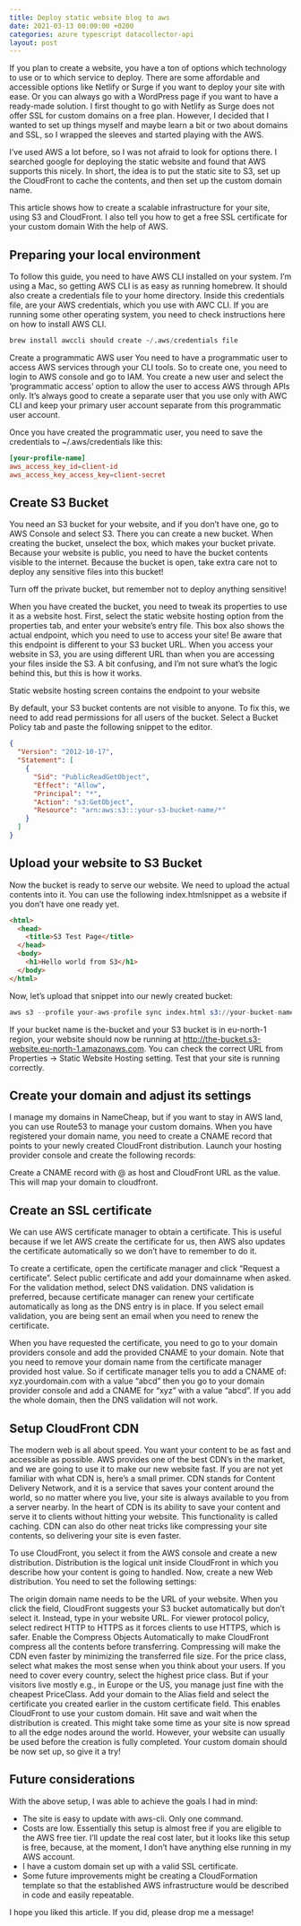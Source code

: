 ```yaml
---
title: Deploy static website blog to aws
date: 2021-03-13 00:00:00 +0200
categories: azure typescript datacollector-api
layout: post
---
```


If you plan to create a website, you have a ton of options which technology to use or to which service to deploy. There are some affordable and accessible options like Netlify or Surge if you want to deploy your site with ease. Or you can always go with a WordPress page if you want to have a ready-made solution. I first thought to go with Netlify as Surge does not offer SSL for custom domains on a free plan. However, I decided that I wanted to set up things myself and maybe learn a bit or two about domains and SSL, so I wrapped the sleeves and started playing with the AWS.

I’ve used AWS a lot before, so I was not afraid to look for options there. I searched google for deploying the static website and found that AWS supports this nicely. In short, the idea is to put the static site to S3, set up the CloudFront to cache the contents, and then set up the custom domain name.

This article shows how to create a scalable infrastructure for your site, using S3 and CloudFront. I also tell you how to get a free SSL certificate for your custom domain With the help of AWS.

## Preparing your local environment

To follow this guide, you need to have AWS CLI installed on your system. I’m using a Mac, so getting AWS CLI is as easy as running homebrew. It should also create a credentials file to your home directory. Inside this credentials file, are your AWS credentials, which you use with AWC CLI. If you are running some other operating system, you need to check instructions here on how to install AWS CLI.

```s
brew install awccli should create ~/.aws/credentials file
```

Create a programmatic AWS user
You need to have a programmatic user to access AWS services through your CLI tools. So to create one, you need to login to AWS console and go to IAM. You create a new user and select the ‘programmatic access’ option to allow the user to access AWS through APIs only. It’s always good to create a separate user that you use only with AWC CLI and keep your primary user account separate from this programmatic user account.

Once you have created the programmatic user, you need to save the credentials to ~/.aws/credentials like this:

```conf
[your-profile-name]
aws_access_key_id=client-id
aws_access_key_access_key=client-secret
```

## Create S3 Bucket

You need an S3 bucket for your website, and if you don’t have one, go to AWS Console and select S3. There you can create a new bucket. When creating the bucket, unselect the box, which makes your bucket private. Because your website is public, you need to have the bucket contents visible to the internet. Because the bucket is open, take extra care not to deploy any sensitive files into this bucket!

Turn off the private bucket, but remember not to deploy anything sensitive!

When you have created the bucket, you need to tweak its properties to use it as a website host. First, select the static website hosting option from the properties tab, and enter your website’s entry file. This box also shows the actual endpoint, which you need to use to access your site! Be aware that this endpoint is different to your S3 bucket URL. When you access your website in S3, you are using different URL than when you are accessing your files inside the S3. A bit confusing, and I’m not sure what’s the logic behind this, but this is how it works.

Static website hosting screen contains the endpoint to your website

By default, your S3 bucket contents are not visible to anyone. To fix this, we need to add read permissions for all users of the bucket. Select a Bucket Policy tab and paste the following snippet to the editor.

```json
{
  "Version": "2012-10-17",
  "Statement": [
    {
      "Sid": "PublicReadGetObject",
      "Effect": "Allow",
      "Principal": "*",
      "Action": "s3:GetObject",
      "Resource": "arn:aws:s3:::your-s3-bucket-name/*"
    }
  ]
}
```

## Upload your website to S3 Bucket

Now the bucket is ready to serve our website. We need to upload the actual contents into it. You can use the following index.htmlsnippet as a website if you don’t have one ready yet.

```html
<html>
  <head>
    <title>S3 Test Page</title>
  </head>
  <body>
    <h1>Hello world from S3</h1>
  </body>
</html>
```

Now, let’s upload that snippet into our newly created bucket:

```s
aws s3 --profile your-aws-profile sync index.html s3://your-bucket-name
```

If your bucket name is the-bucket and your S3 bucket is in eu-north-1 region, your website should now be running at http://the-bucket.s3-website.eu-north-1.amazonaws.com. You can check the correct URL from Properties -> Static Website Hosting setting. Test that your site is running correctly.

## Create your domain and adjust its settings

I manage my domains in NameCheap, but if you want to stay in AWS land, you can use Route53 to manage your custom domains. When you have registered your domain name, you need to create a CNAME record that points to your newly created CloudFront distribution. Launch your hosting provider console and create the following records:

Create a CNAME record with @ as host and CloudFront URL as the value. This will map your domain to cloudfront.

## Create an SSL certificate

We can use AWS certificate manager to obtain a certificate. This is useful because if we let AWS create the certificate for us, then AWS also updates the certificate automatically so we don’t have to remember to do it.

To create a certificate, open the certificate manager and click “Request a certificate”. Select public certificate and add your domainname when asked. For the validation method, select DNS validation. DNS validation is preferred, because certificate manager can renew your certificate automatically as long as the DNS entry is in place. If you select email validation, you are being sent an email when you need to renew the certificate.

When you have requested the certificate, you need to go to your domain providers console and add the provided CNAME to your domain. Note that you need to remove your domain name from the certificate manager provided host value. So if certificate manager tells you to add a CNAME of: xyz.yourdomain.com with a value “abcd” then you go to your domain provider console and add a CNAME for “xyz” with a value “abcd”. If you add the whole domain, then the DNS validation will not work.

## Setup CloudFront CDN

The modern web is all about speed. You want your content to be as fast and accessible as possible. AWS provides one of the best CDN’s in the market, and we are going to use it to make our new website fast. If you are not yet familiar with what CDN is, here’s a small primer. CDN stands for Content Delivery Network, and it is a service that saves your content around the world, so no matter where you live, your site is always available to you from a server nearby. In the heart of CDN is its ability to save your content and serve it to clients without hitting your website. This functionality is called caching. CDN can also do other neat tricks like compressing your site contents, so delivering your site is even faster.

To use CloudFront, you select it from the AWS console and create a new distribution. Distribution is the logical unit inside CloudFront in which you describe how your content is going to handled. Now, create a new Web distribution. You need to set the following settings:

The origin domain name needs to be the URL of your website. When you click the field, CloudFront suggests your S3 bucket automatically but don’t select it. Instead, type in your website URL.
For viewer protocol policy, select redirect HTTP to HTTPS as it forces clients to use HTTPS, which is safer.
Enable the Compress Objects Automatically to make CloudFront compress all the contents before transferring. Compressing will make the CDN even faster by minimizing the transferred file size.
For the price class, select what makes the most sense when you think about your users. If you need to cover every country, select the highest price class. But if your visitors live mostly e.g., in Europe or the US, you manage just fine with the cheapest PriceClass.
Add your domain to the Alias field and select the certificate you created earlier in the custom certificate field. This enables CloudFront to use your custom domain.
Hit save and wait when the distribution is created. This might take some time as your site is now spread to all the edge nodes around the world. However, your website can usually be used before the creation is fully completed. Your custom domain should be now set up, so give it a try!

## Future considerations

With the above setup, I was able to achieve the goals I had in mind:

- The site is easy to update with aws-cli. Only one command.
- Costs are low. Essentially this setup is almost free if you are eligible to the AWS free tier. I’ll update the real cost later, but it looks like this setup is free, because, at the moment, I don’t have anything else running in my AWS account.
- I have a custom domain set up with a valid SSL certificate.
- Some future improvements might be creating a CloudFormation template so that the established AWS infrastructure would be described in code and easily repeatable.

I hope you liked this article. If you did, please drop me a message!
